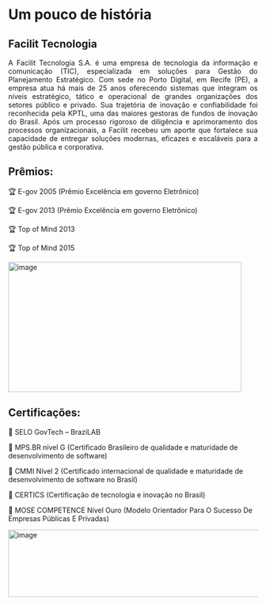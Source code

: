 # Um pouco de história
## Facilit Tecnologia

<p style="text-align: justify;"> A Facilit Tecnologia S.A. é uma empresa de tecnologia da informação e comunicação (TIC), especializada em soluções para Gestão do Planejamento Estratégico. Com sede no Porto Digital, em Recife (PE), a empresa atua há mais de 25 anos oferecendo sistemas que integram os níveis estratégico, tático e operacional de grandes organizações dos setores público e privado.
Sua trajetória de inovação e confiabilidade foi reconhecida pela KPTL, uma das maiores gestoras de fundos de inovação do Brasil. Após um processo rigoroso de diligência e aprimoramento dos processos organizacionais, a Facilit recebeu um aporte que fortalece sua capacidade de entregar soluções modernas, eficazes e escaláveis para a gestão pública e corporativa. </p>


## Prêmios:

🏆 E-gov 2005 (Prêmio Excelência em governo Eletrônico)

🏆 E-gov 2013 (Prêmio Excelência em governo Eletrônico)

🏆 Top of Mind 2013

🏆 Top of Mind 2015


<img width="471" height="263" alt="image" src="https://github.com/user-attachments/assets/c15e1b1b-a6ec-47cf-9185-9b8c974d3256" />

## Certificações:

🏅 SELO GovTech – BraziLAB

🏅 MPS.BR nível G (Certificado Brasileiro de qualidade e maturidade de desenvolvimento de software)

🏅 CMMI Nível 2 (Certificado internacional de qualidade e maturidade de desenvolvimento de software no Brasil)

🏅 CERTICS (Certificação de tecnologia e inovação no Brasil)

🏅 MOSE COMPETENCE Nível Ouro (Modelo Orientador Para O Sucesso De Empresas Públicas E Privadas)


<img width="525" height="136" alt="image" src="https://github.com/user-attachments/assets/8199dfdc-bb87-4480-84b7-30cbb6d56fa1" />

